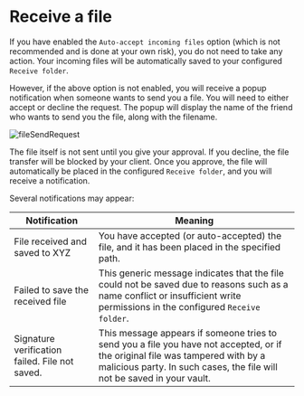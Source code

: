 # Receive a file

If you have enabled the `Auto-accept incoming files` option (which is not recommended and is done at your own risk), you do not need to take any action. Your incoming files will be automatically saved to your configured `Receive folder`.

However, if the above option is not enabled, you will receive a popup notification when someone wants to send you a file. You will need to either accept or decline the request. The popup will display the name of the friend who wants to send you the file, along with the filename.

![fileSendRequest](/fileSendRequest.png)

The file itself is not sent until you give your approval. If you decline, the file transfer will be blocked by your client. Once you approve, the file will automatically be placed in the configured `Receive folder`, and you will receive a notification.

Several notifications may appear:

| Notification                             | Meaning                                                                                                                                                                                                                          |
|------------------------------------------|----------------------------------------------------------------------------------------------------------------------------------------------------------------------------------------------------------------------------------|
| File received and saved to XYZ           | You have accepted (or auto-accepted) the file, and it has been placed in the specified path.                                                                                                                                     |
| Failed to save the received file         | This generic message indicates that the file could not be saved due to reasons such as a name conflict or insufficient write permissions in the configured `Receive folder`.                                                      |
| Signature verification failed. File not saved. | This message appears if someone tries to send you a file you have not accepted, or if the original file was tampered with by a malicious party. In such cases, the file will not be saved in your vault. |
